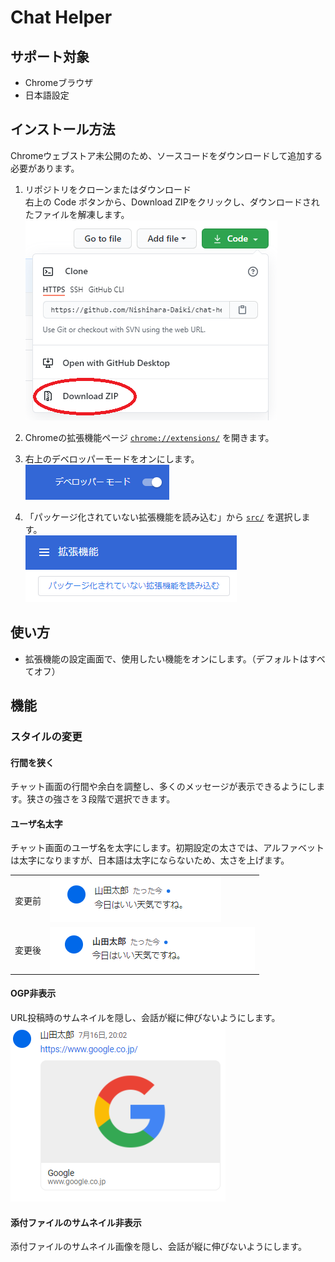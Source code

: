 # Chat Helper

## サポート対象
- Chromeブラウザ
- 日本語設定

## インストール方法

Chromeウェブストア未公開のため、ソースコードをダウンロードして追加する必要があります。

1. リポジトリをクローンまたはダウンロード<br>
	右上の Code ボタンから、Download ZIPをクリックし、ダウンロードされたファイルを解凍します。<br>
	![ダウンロード手順](./docs/images/install-download.png)

1. Chromeの拡張機能ページ [`chrome://extensions/`](chrome://extensions/) を開きます。
1. 右上のデベロッパーモードをオンにします。<br>
	![デベロッパーモード](./docs/images/install-developer-mode.png)
1. 「パッケージ化されていない拡張機能を読み込む」から [`src/`](./src) を選択します。<br>
	![パッケージ化されていない拡張機能を読み込む](./docs/images/install-load.png)


## 使い方

- 拡張機能の設定画面で、使用したい機能をオンにします。（デフォルトはすべてオフ）


## 機能

### スタイルの変更
#### 行間を狭く
チャット画面の行間や余白を調整し、多くのメッセージが表示できるようにします。狭さの強さを３段階で選択できます。

#### ユーザ名太字
チャット画面のユーザ名を太字にします。初期設定の太さでは、アルファベットは太字になりますが、日本語は太字にならないため、太さを上げます。

|  |  |
|--|--|
|変更前|![ユーザ名太字](./docs/images/bold-before.png)|
|変更後|![ユーザ名太字](./docs/images/bold-after.png)|




#### OGP非表示
URL投稿時のサムネイルを隠し、会話が縦に伸びないようにします。
![](./docs/images/ogp-before.png)

#### 添付ファイルのサムネイル非表示
添付ファイルのサムネイル画像を隠し、会話が縦に伸びないようにします。